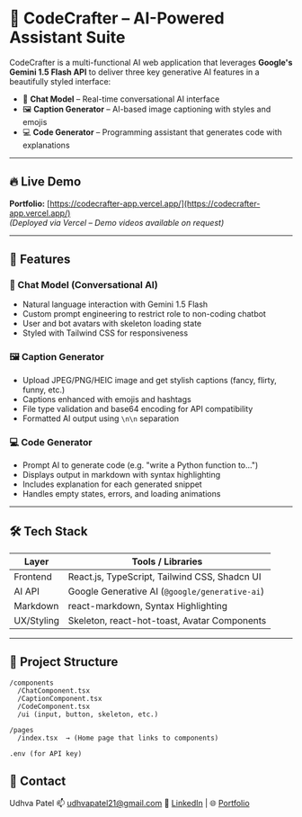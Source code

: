 # 🧠 CodeCrafter – AI-Powered Assistant Suite

CodeCrafter is a multi-functional AI web application that leverages **Google's Gemini 1.5 Flash API** to deliver three key generative AI features in a beautifully styled interface:

- 💬 **Chat Model** – Real-time conversational AI interface
- 🖼️ **Caption Generator** – AI-based image captioning with styles and emojis
- 💻 **Code Generator** – Programming assistant that generates code with explanations

---

## 🔥 Live Demo

**Portfolio:** [https://codecrafter-app.vercel.app/](https://codecrafter-app.vercel.app/)  
*(Deployed via Vercel – Demo videos available on request)*

---

## 🧩 Features

### 💬 Chat Model (Conversational AI)
- Natural language interaction with Gemini 1.5 Flash
- Custom prompt engineering to restrict role to non-coding chatbot
- User and bot avatars with skeleton loading state
- Styled with Tailwind CSS for responsiveness

### 🖼️ Caption Generator
- Upload JPEG/PNG/HEIC image and get stylish captions (fancy, flirty, funny, etc.)
- Captions enhanced with emojis and hashtags
- File type validation and base64 encoding for API compatibility
- Formatted AI output using `\n\n` separation

### 💻 Code Generator
- Prompt AI to generate code (e.g. "write a Python function to...")  
- Displays output in markdown with syntax highlighting
- Includes explanation for each generated snippet
- Handles empty states, errors, and loading animations

---

## 🛠️ Tech Stack

| Layer        | Tools / Libraries                             |
|--------------|-----------------------------------------------|
| Frontend     | React.js, TypeScript, Tailwind CSS, Shadcn UI |
| AI API       | Google Generative AI (`@google/generative-ai`)|
| Markdown     | react-markdown, Syntax Highlighting           |
| UX/Styling   | Skeleton, react-hot-toast, Avatar Components  |

---

## 📂 Project Structure

```
/components
  /ChatComponent.tsx
  /CaptionComponent.tsx
  /CodeComponent.tsx
  /ui (input, button, skeleton, etc.)

/pages
  /index.tsx  → (Home page that links to components)

.env (for API key)
```

## 📧 Contact
Udhva Patel
📫 udhvapatel21@gmail.com
📎 [LinkedIn](https://www.linkedin.com/in/udhva-patel/) | 🌐 [Portfolio](https://udhvapatel.vercel.app/)

